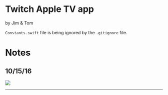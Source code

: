 # Twitch Apple TV app  
by Jim & Tom


`Constants.swift` file is being ignored by the `.gitignore` file. 

# Notes

## 10/15/16

![](http://i.imgur.com/Fw4np0L.jpg?1)

---

